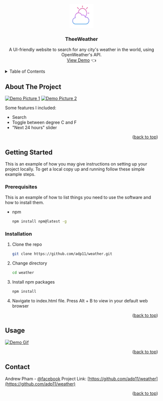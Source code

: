 <div id="top"></div>

<!-- PROJECT LOGO -->
<br />
<div align="center">
  <img src="./images/logo.png" alt="Logo" width="80" height="80">
  <h3 align="center">TheeWeather</h3>
  <p align="center">
    A UI-friendly website to search for any city's weather in the world, using OpenWeather's API.
    <br />
    <a href="https://google.com">View Demo</a> 👈
  </p>
</div>


<!-- TABLE OF CONTENTS -->
<details>
  <summary>Table of Contents</summary>
  <ol>
    <li>
      <a href="#about-the-project">About The Project</a>
    <li>
      <a href="#getting-started">Getting Started</a>
      <ul>
        <li><a href="#prerequisites">Prerequisites</a></li>
        <li><a href="#installation">Installation</a></li>
      </ul>
    </li>
    <li><a href="#usage">Usage</a></li>
    <li><a href="#contact">Contact</a></li>
    <li><a href="#acknowledgments">Acknowledgments</a></li>
  </ol>
</details>



<!-- ABOUT THE PROJECT -->
## About The Project

[![Demo Picture 1][product-screenshot1]](https://google.com)
[![Demo Picture 2][product-screenshot2]](https://google.com)

Some features I included:
- Search
- Toggle between degree C and F
- "Next 24 hours" slider

<p align="right">(<a href="#top">back to top</a>)</p>

<!-- GETTING STARTED -->
## Getting Started

This is an example of how you may give instructions on setting up your project locally.
To get a local copy up and running follow these simple example steps.

### Prerequisites

This is an example of how to list things you need to use the software and how to install them.
* npm
  ```sh
  npm install npm@latest -g
  ```

### Installation

1. Clone the repo
   ```sh
   git clone https://github.com/adp11/weather.git
   ```
2. Change directory
   ```sh
   cd weather
   ```
3. Install npm packages
   ```sh
   npm install
   ```
3. Navigate to index.html file. Press Alt + B to view in your default web browser

<p align="right">(<a href="#top">back to top</a>)</p>


<!-- USAGE EXAMPLES -->
## Usage

[![Demo Gif][product-demo]](https://google.com)

<p align="right">(<a href="#top">back to top</a>)</p>


<!-- CONTACT -->
## Contact

Andrew Pham - [@facebook](https://www.facebook.com/profile.php?id=100008330377004)
Project Link: [https://github.com/adp11/weather](https://github.com/adp11/weather)

<p align="right">(<a href="#top">back to top</a>)</p>


<!-- MARKDOWN LINKS & IMAGES -->
<!-- https://www.markdownguide.org/basic-syntax/#reference-style-links -->
[product-screenshot1]: ./images/demo1.png
[product-screenshot2]: ./images/demo2.png
[product-demo]: ./images/theeweather.gif
